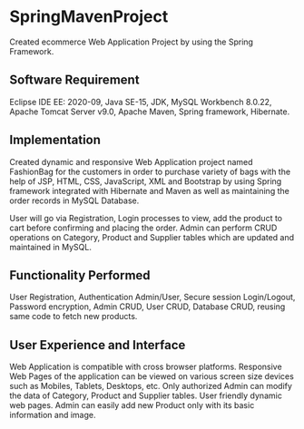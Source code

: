 # SpringMavenProject
Created ecommerce Web Application Project by using the Spring Framework.

<h2>Software Requirement</h2>
<p>Eclipse IDE EE: 2020-09, 
Java SE-15, JDK, 
MySQL Workbench 8.0.22, 
Apache Tomcat Server v9.0, 
Apache Maven, 
Spring framework, 
Hibernate.</p>

<h2>Implementation</h2>

<p>Created dynamic and responsive Web Application project named FashionBag for the customers in order to purchase variety of bags with the help of JSP, HTML, CSS, JavaScript, XML and Bootstrap by using Spring framework integrated with Hibernate and Maven as well as maintaining the order records in MySQL Database.</p>
<p>User will go via Registration, Login processes to view, add the product to cart before confirming and placing the order.
Admin can perform CRUD operations on Category, Product and Supplier tables which are updated and maintained in MySQL.</p>

<h2>Functionality Performed</h2>
<p>User Registration, 
Authentication Admin/User, 
Secure session Login/Logout, 
Password encryption, 
Admin CRUD, 
User CRUD, 
Database CRUD, 
reusing same code to fetch new products.</p>

<h2>User Experience and Interface</h2>
<p>Web Application is compatible with cross browser platforms. 
Responsive Web Pages of the application can be viewed on various screen size devices such as Mobiles, Tablets, Desktops, etc. 
Only authorized Admin can modify the data of Category, Product and Supplier tables. 
User friendly dynamic web pages. 
Admin can easily add new Product only with its basic information and image.</p>

